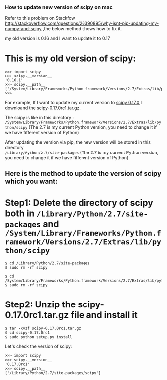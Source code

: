 ### How to update new version of scipy on mac 

Refer to this problem on Stackfow http://stackoverflow.com/questions/26390895/why-isnt-pip-updating-my-numpy-and-scipy ,the below method shows how to fix it.

my old version is 0.16 and I want to update it to 0.17 

# This is my old version of scipy:
```
>>> import scipy
>>> scipy.__version__
'0.16.1'
>>> scipy.__path__
['/System/Library/Frameworks/Python.framework/Versions/2.7/Extras/lib/python/scipy']
>>> 

```

For example, If I want to update my current version to [scipy 0.17.0](https://github.com/scipy/scipy/releases?after=v0.17.0rc2),I 
downloand the scipy-0.17.0rc1.tar.gz. 

The scipy is like in this directory :
 `/System/Library/Frameworks/Python.framework/Versions/2.7/Extras/lib/python/scipy`
(The 2.7 is my current Python version, you need to change it if we have fifferent version of Python)


After updating the version via pip, the new version will be stored in this directory  
`/Library/Python/2.7/site-packages`
(The 2.7 is my current Python version, you need to change it if we have fifferent version of Python)



## Here is the method to update the version of scipy which you want:

# Step1: Delete the directory of scipy both in `/Library/Python/2.7/site-packages` and  `/System/Library/Frameworks/Python.framework/Versions/2.7/Extras/lib/python/scipy`

```
$ cd /Library/Python/2.7/site-packages
$ sudo rm -rf scipy

$ cd /System/Library/Frameworks/Python.framework/Versions/2.7/Extras/lib/python/
$ sudo rm -rf scipy
```
# Step2: Unzip the scipy-0.17.0rc1.tar.gz file and install it
```
$ tar -xvzf scipy-0.17.0rc1.tar.gz
$ cd scipy-0.17.0rc1
$ sudo python setup.py install
```

Let's check the version of scipy:

```
>>> import scipy
>>> scipy.__version__
'0.17.0rc1'
>>> scipy.__path__
['/Library/Python/2.7/site-packages/scipy']

```








